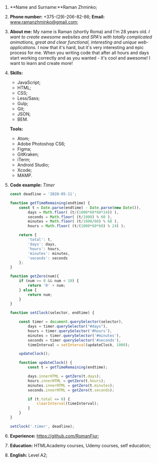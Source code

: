 1. **Name and Surname:**Raman Zhminko;
2. **Phone number:** +375-(29)-206-82-86; **Email:** www.ramanzhminko@gmail.com;
3. **About me:** My name is Raman (shortly Roma) and I'm 28 years old. *I want to create awesome websites and SPA's with totally complicated animations, great and clear functional, interesting and unique web-applications.* I now that it's hard, but it's very interesting and epic process for me. When you writing code that after all hours and days start working correctly and as you wanted - it's cool and awesome! I want to learn and create more!
4. **Skills:**
   * JavaScript;
   * HTML;
   * CSS;
   * Less/Sass;
   * Gulp;
   * Git;
   * JSON;
   * BEM.

   **Tools:**
   * Atom;
   * Adobe Photoshop CS6;
   * Figma;
   * GitKraken;
   * iTerm;
   * Android Studio;
   * Xcode;
   * MAMP.
5. **Code example:**
   *Timer*
   ```javascript
   const deadline = '2020-05-11';

   function getTimeRemaining(endtime) {
       const t = Date.parse(endtime) - Date.parse(new Date()),
           days = Math.floor( (t/(1000*60*60*24)) ),
           seconds = Math.floor( (t/1000) % 60 ),
           minutes = Math.floor( (t/1000/60) % 60 ),
           hours = Math.floor( (t/(1000*60*60) % 24) );

       return {
           'total': t,
           'days': days,
           'hours': hours,
           'minutes': minutes,
           'seconds': seconds
       };
   }

   function getZero(num){
       if (num >= 0 && num < 10) {
           return '0' + num;
       } else {
           return num;
       }
   }

   function setClock(selector, endtime) {

       const timer = document.querySelector(selector),
           days = timer.querySelector("#days"),
           hours = timer.querySelector('#hours'),
           minutes = timer.querySelector('#minutes'),
           seconds = timer.querySelector('#seconds'),
           timeInterval = setInterval(updateClock, 1000);

       updateClock();

       function updateClock() {
           const t = getTimeRemaining(endtime);

           days.innerHTML = getZero(t.days);
           hours.innerHTML = getZero(t.hours);
           minutes.innerHTML = getZero(t.minutes);
           seconds.innerHTML = getZero(t.seconds);

           if (t.total <= 0) {
               clearInterval(timeInterval);
           }
       }
   }

   setClock('.timer', deadline);
   ```
6. **Experience:** https://github.com/RomanFjur;
7. **Education:** HTMLAcademy courses, Udemy courses, self education;
8. **English:** Level A2;
